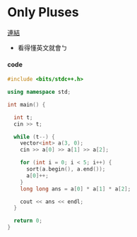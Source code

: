 # Only Pluses


[連結](https://codeforces.com/contest/1992/problem/A)


* 看得懂英文就會ㄅ

#### code

```cpp
#include <bits/stdc++.h>

using namespace std;

int main() {

  int t;
  cin >> t;

  while (t--) {
    vector<int> a(3, 0);
    cin >> a[0] >> a[1] >> a[2];

    for (int i = 0; i < 5; i++) {
      sort(a.begin(), a.end());
      a[0]++;
    }
    long long ans = a[0] * a[1] * a[2];

    cout << ans << endl;
  }

  return 0;
}
```
